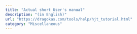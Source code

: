 ```yaml
---
title: "Actual short User's manual"
description: "(in English)"
url: "https://dragokas.com/tools/help/hjt_tutorial.html"
category: "Miscellaneous"
---
```

